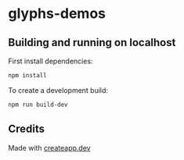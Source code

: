 # glyphs-demos

## Building and running on localhost

First install dependencies:

```sh
npm install
```

To create a development build:

```sh
npm run build-dev
```

## Credits

Made with [createapp.dev](https://createapp.dev/)
